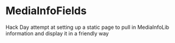 # MediaInfoFields
Hack Day attempt at setting up a static page to pull in MediaInfoLib information and display it in a friendly way
